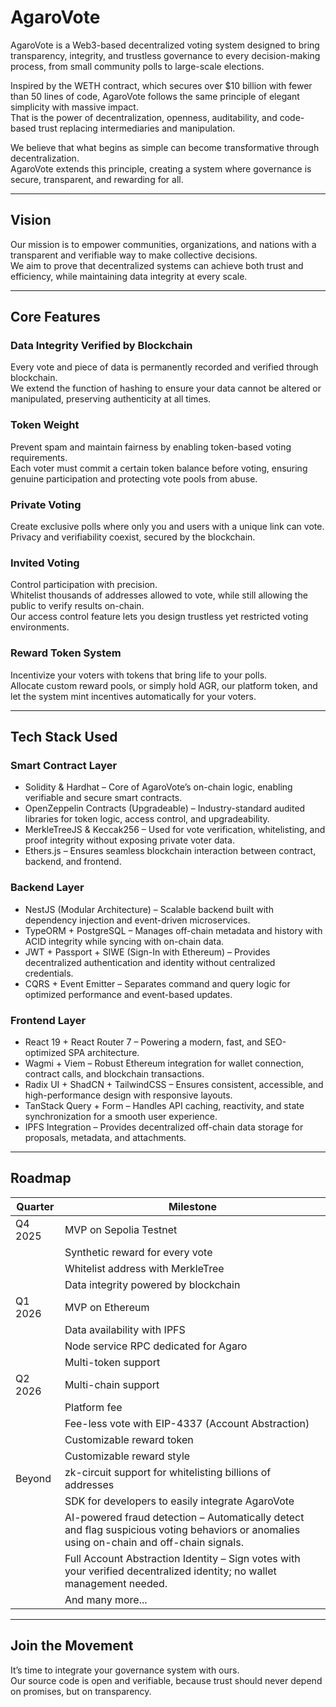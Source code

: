 # AgaroVote

AgaroVote is a Web3-based decentralized voting system designed to bring transparency, integrity, and trustless governance to every decision-making process, from small community polls to large-scale elections.

Inspired by the WETH contract, which secures over $10 billion with fewer than 50 lines of code, AgaroVote follows the same principle of elegant simplicity with massive impact.  
That is the power of decentralization, openness, auditability, and code-based trust replacing intermediaries and manipulation.

We believe that what begins as simple can become transformative through decentralization.  
AgaroVote extends this principle, creating a system where governance is secure, transparent, and rewarding for all.

---

## Vision

Our mission is to empower communities, organizations, and nations with a transparent and verifiable way to make collective decisions.  
We aim to prove that decentralized systems can achieve both trust and efficiency, while maintaining data integrity at every scale.

---

## Core Features

### Data Integrity Verified by Blockchain
Every vote and piece of data is permanently recorded and verified through blockchain.  
We extend the function of hashing to ensure your data cannot be altered or manipulated, preserving authenticity at all times.

### Token Weight
Prevent spam and maintain fairness by enabling token-based voting requirements.  
Each voter must commit a certain token balance before voting, ensuring genuine participation and protecting vote pools from abuse.

### Private Voting
Create exclusive polls where only you and users with a unique link can vote.  
Privacy and verifiability coexist, secured by the blockchain.

### Invited Voting
Control participation with precision.  
Whitelist thousands of addresses allowed to vote, while still allowing the public to verify results on-chain.  
Our access control feature lets you design trustless yet restricted voting environments.

### Reward Token System
Incentivize your voters with tokens that bring life to your polls.  
Allocate custom reward pools, or simply hold AGR, our platform token, and let the system mint incentives automatically for your voters.

---

## Tech Stack Used

### Smart Contract Layer
- Solidity & Hardhat – Core of AgaroVote’s on-chain logic, enabling verifiable and secure smart contracts.  
- OpenZeppelin Contracts (Upgradeable) – Industry-standard audited libraries for token logic, access control, and upgradeability.  
- MerkleTreeJS & Keccak256 – Used for vote verification, whitelisting, and proof integrity without exposing private voter data.  
- Ethers.js – Ensures seamless blockchain interaction between contract, backend, and frontend.

### Backend Layer
- NestJS (Modular Architecture) – Scalable backend built with dependency injection and event-driven microservices.  
- TypeORM + PostgreSQL – Manages off-chain metadata and history with ACID integrity while syncing with on-chain data.  
- JWT + Passport + SIWE (Sign-In with Ethereum) – Provides decentralized authentication and identity without centralized credentials.  
- CQRS + Event Emitter – Separates command and query logic for optimized performance and event-based updates.

### Frontend Layer
- React 19 + React Router 7 – Powering a modern, fast, and SEO-optimized SPA architecture.  
- Wagmi + Viem – Robust Ethereum integration for wallet connection, contract calls, and blockchain transactions.  
- Radix UI + ShadCN + TailwindCSS – Ensures consistent, accessible, and high-performance design with responsive layouts.  
- TanStack Query + Form – Handles API caching, reactivity, and state synchronization for a smooth user experience.  
- IPFS Integration – Provides decentralized off-chain data storage for proposals, metadata, and attachments.

---

## Roadmap

| Quarter | Milestone |
|----------|------------|
| Q4 2025 | MVP on Sepolia Testnet |
| | Synthetic reward for every vote |
| | Whitelist address with MerkleTree |
| | Data integrity powered by blockchain |
| Q1 2026 | MVP on Ethereum |
| | Data availability with IPFS |
| | Node service RPC dedicated for Agaro |
| | Multi-token support |
| Q2 2026 | Multi-chain support |
| | Platform fee |
| | Fee-less vote with EIP-4337 (Account Abstraction) |
| | Customizable reward token |
| | Customizable reward style |
| Beyond | zk-circuit support for whitelisting billions of addresses |
| | SDK for developers to easily integrate AgaroVote |
| | AI-powered fraud detection – Automatically detect and flag suspicious voting behaviors or anomalies using on-chain and off-chain signals. |
| | Full Account Abstraction Identity – Sign votes with your verified decentralized identity; no wallet management needed. |
| | And many more... |

---

## Join the Movement

It’s time to integrate your governance system with ours.  
Our source code is open and verifiable, because trust should never depend on promises, but on transparency.
